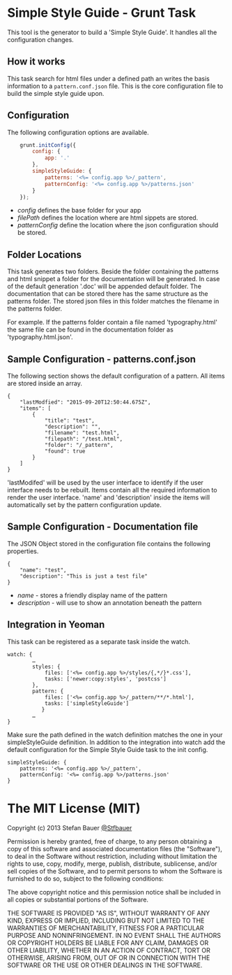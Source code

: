 # Simple Style Guide - Grunt Task
This tool is the generator to build a 'Simple Style Guide'. It handles all the configuration changes.
## How it works
This task search for html files under a defined path an writes the basis information to a `pattern.conf.json` file. This is the core configuration file to build the simple style guide upon.
## Configuration
The following configuration options are available.

```js
    grunt.initConfig({
        config: {
            app: '.'
        },
        simpleStyleGuide: {
            patterns: '<%= config.app %>/_pattern',
            patternConfig: '<%= config.app %>/patterns.json'
        }
    });
```
- *config* defines the base folder for your app
- *filePath* defines the location where are html sippets are stored.
- *patternConfig* define the location where the json configuration should be stored.

## Folder Locations
This task generates two folders. Beside the folder containing the patterns and html snippet a folder for the documentation will be generated. In case of the default generation '.doc' will be appended default folder.
The documentation that can be stored there has the same structure as the patterns folder. The stored json files in this folder matches the filename in the patterns folder.

For example. If the patterns folder contain a file named 'typography.html' the same file can be found in the documentation folder as 'typography.html.json'.
## Sample Configuration - patterns.conf.json
The following section shows the default configuration of a pattern. All items are stored inside an array.

```
{
    "lastModfied": "2015-09-20T12:50:44.675Z",
    "items": [
        {
            "title": "test",
            "description": "",
            "filename": "test.html",
            "filepath": "/test.html",
            "folder": "/_pattern",
            "found": true
        }
    ]
}
```
'lastModifed' will be used by the user interface to identify if the user interface needs to be rebuilt. Items contain all the required information to render the user interface. 'name' and 'description' inside the items will automatically set by the pattern configuration update.
## Sample Configuration - Documentation file
The JSON Object stored in the configuration file contains the following properties.

```
{
    "name": "test",
    "description": "This is just a test file"
}
```

- *name* - stores a friendly display name of the pattern
- *description* - will use to show an annotation beneath the pattern


## Integration in Yeoman
This task can be registered as a separate task inside the watch.

```
watch: {
		…
        styles: {
            files: ['<%= config.app %>/styles/{,*/}*.css'],
            tasks: ['newer:copy:styles', 'postcss']
        },
        pattern: {
            files: ['<%= config.app %>/_pattern/**/*.html'],
            tasks: ['simpleStyleGuide']
	       }
		…
}
```
Make sure the path defined in the watch definition matches the one in your simpleStyleGuide definition.
In addition to the integration into watch add the default configuration for the Simple Style Guide task to the init config.

```
simpleStyleGuide: {
    patterns: '<%= config.app %>/_pattern',
    patternConfig: '<%= config.app %>/patterns.json'
}
```


# The MIT License (MIT)
Copyright (c) 2013 Stefan Bauer [@Stfbauer](http://twitter.com/StfBauer)

Permission is hereby granted, free of charge, to any person obtaining a copy
of this software and associated documentation files (the "Software"), to deal
in the Software without restriction, including without limitation the rights
to use, copy, modify, merge, publish, distribute, sublicense, and/or sell
copies of the Software, and to permit persons to whom the Software is
furnished to do so, subject to the following conditions:

The above copyright notice and this permission notice shall be included in
all copies or substantial portions of the Software.

THE SOFTWARE IS PROVIDED "AS IS", WITHOUT WARRANTY OF ANY KIND, EXPRESS OR
IMPLIED, INCLUDING BUT NOT LIMITED TO THE WARRANTIES OF MERCHANTABILITY,
FITNESS FOR A PARTICULAR PURPOSE AND NONINFRINGEMENT. IN NO EVENT SHALL THE
AUTHORS OR COPYRIGHT HOLDERS BE LIABLE FOR ANY CLAIM, DAMAGES OR OTHER
LIABILITY, WHETHER IN AN ACTION OF CONTRACT, TORT OR OTHERWISE, ARISING FROM,
OUT OF OR IN CONNECTION WITH THE SOFTWARE OR THE USE OR OTHER DEALINGS IN
THE SOFTWARE.
